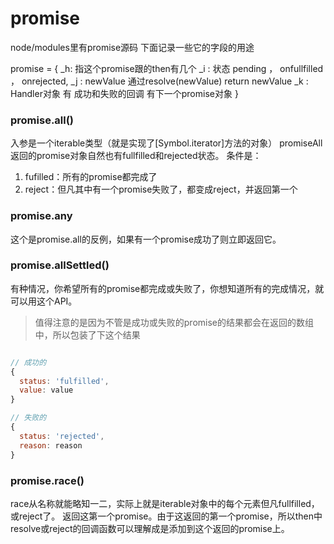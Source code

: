 # promise

node/modules里有promise源码
下面记录一些它的字段的用途

promise = {
  _h: 指这个promise跟的then有几个
  _i : 状态 pending ， onfullfilled ， onrejected,
  _j : newValue 通过resolve(newValue) return newValue
  _k : Handler对象 有 成功和失败的回调 有下一个promise对象
}

### promise.all()

入参是一个iterable类型（就是实现了[Symbol.iterator]方法的对象）
promiseAll返回的promise对象自然也有fullfilled和rejected状态。
条件是：

1. fufilled：所有的promise都完成了
2. reject：但凡其中有一个promise失败了，都变成reject，并返回第一个


### promise.any

这个是promise.all的反例，如果有一个promise成功了则立即返回它。


### promise.allSettled()

有种情况，你希望所有的promise都完成或失败了，你想知道所有的完成情况，就可以用这个API。

> 值得注意的是因为不管是成功或失败的promise的结果都会在返回的数组中，所以包装了下这个结果

```js

// 成功的
{
  status: 'fulfilled',
  value: value
}

// 失败的
{
  status: 'rejected',
  reason: reason
}
```

### promise.race()

race从名称就能略知一二，实际上就是iterable对象中的每个元素但凡fullfilled，或reject了。
返回这第一个promise。由于这返回的第一个promise，所以then中resolve或reject的回调函数可以理解成是添加到这个返回的promise上。